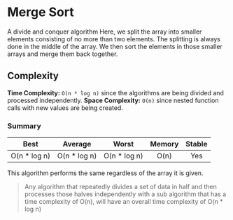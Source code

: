 # Merge Sort
A divide and conquer algorithm
Here, we split the array into smaller elements consisting of no more than two elements. The splitting is always done in the middle of the array. We then sort the elements in those smaller arrays and merge them back together.

## Complexity
**Time Complexity:** `O(n * log n)` since the algorithms are being divided and processed independently.
**Space Complexity:** `O(n)` since nested function calls with new values are being created.

### Summary
| Best            | Average        | Worst        | Memory    | Stable    |
| :-------------: | :------------: | :----------: | :-------: | :-------: |
| O(n * log n)    | O(n * log n)   | O(n * log n) | O(n)      | Yes       |

This algorithm performs the same regardless of the array it is given.

> Any algorithm that repeatedly divides a set of data in half and then processes those halves independently with a sub algorithm that has a time complexity of O(n), will have an overall time complexity of O(n * log n)